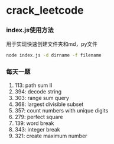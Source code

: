 # crack_leetcode

### index.js使用方法
用于实现快速创建文件夹和md，py文件
```bash
node index.js -d dirname -f filename
```

### 每天一题

1. 113: path sum II
2. 394: decode string
3. 303: range sum query
4. 368: largest divisible subset
5. 357: count numbers with unique digits
6. 279: perfect square
7. 139: word break
8. 343: integer break
9. 321: create maximum number
